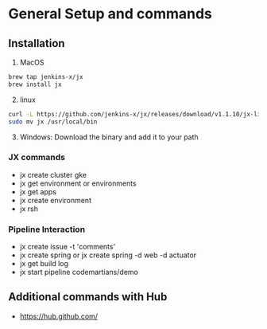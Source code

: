 # General Setup and commands

## Installation
1. MacOS
```bash
brew tap jenkins-x/jx
brew install jx
```
2. linux
```bash
curl -L https://github.com/jenkins-x/jx/releases/download/v1.1.10/jx-linux-amd64.tar.gz | tar xzv
sudo mv jx /usr/local/bin
```
3. Windows: Download the binary and add it to your path

### JX commands

- jx create cluster gke
- jx get environment or environments
- jx get apps
- jx create environment
- jx rsh



### Pipeline Interaction
- jx create issue -t 'comments'
- jx create spring or jx create spring -d web -d actuator
- jx get build log
- jx start pipeline codemartians/demo

## Additional commands with Hub
- https://hub.github.com/

